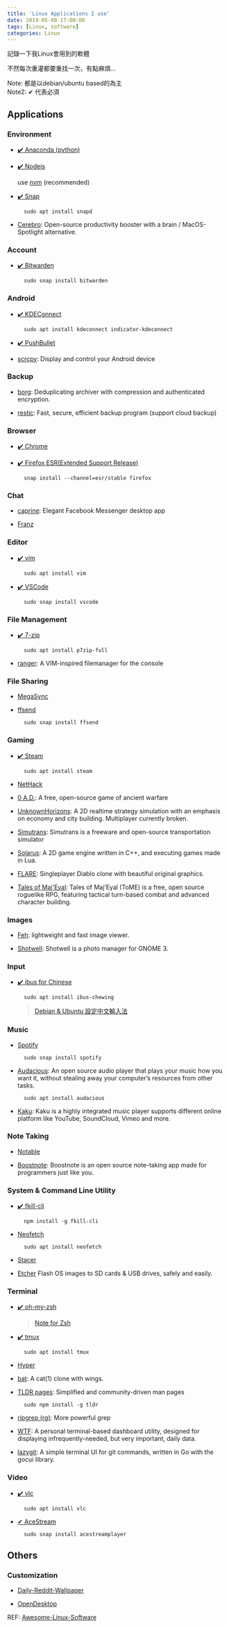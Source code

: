```yaml
---
title: 'Linux Applications I use'
date: 2019-05-08 17:00:00
tags: [Linux, software]
categories: Linux
---
```


記錄一下我Linux會用到的軟體

不然每次重灌都要重找一次，有點麻煩...

<!--More-->

Note: 都是以debian/ubuntu based的為主  
Note2: ✔ 代表必須

## Applications

### Environment

- [✔️ Anaconda (python)](https://www.anaconda.com)

- [✔️ Nodejs](https://nodejs.org)

  use [nvm](https://github.com/nvm-sh/nvm) (recommended)

- [✔️ Snap](https://snapcraft.io)

        sudo apt install snapd

- [Cerebro](https://cerebroapp.com/): Open-source productivity booster with a brain / MacOS-Spotlight alternative.

### Account

- [✔️ Bitwarden](https://bitwarden.com)

        sudo snap install bitwarden

### Android

- [✔️ KDEConnect](https://community.kde.org/KDEConnect)

        sudo apt install kdeconnect indicator-kdeconnect

- [✔️ PushBullet](https://www.pushbullet.com/)

- [scrcpy](https://github.com/Genymobile/scrcpy): Display and control your Android device

### Backup

- [borg](https://www.borgbackup.org/): Deduplicating archiver with compression and authenticated encryption.

- [restic](https://restic.net/): Fast, secure, efficient backup program (support cloud backup)

### Browser

- [✔️ Chrome](https://www.google.com/intl/zh-TW/chrome)

- [✔️ Firefox ESR(Extended Support Release)](https://www.mozilla.org/en-US/firefox/organizations/)

        snap install --channel=esr/stable firefox

### Chat

- [caprine](https://github.com/sindresorhus/caprine): Elegant Facebook Messenger desktop app

- [Franz](https://meetfranz.com/)

### Editor

- [✔️ vim](https://www.vim.org)

        sudo apt install vim 

- [✔️ VSCode](https://code.visualstudio.com)

        sudo snap install vscode
### File Management

- [✔️ 7-zip](https://www.7-zip.org/)

        sudo apt install p7zip-full

- [ranger](https://ranger.github.io/): A VIM-inspired filemanager for the console

### File Sharing

- [MegaSync](https://mega.nz/#sync)

- [ffsend](https://github.com/timvisee/ffsend)

        sudo snap install ffsend

### Gaming

- [✔️ Steam](https://store.steampowered.com/)

        sudo apt install steam

- [NetHack](https://www.nethack.org/)

- [0 A.D.](https://play0ad.com/): A free, open-source game of ancient warfare

- [UnknownHorizons](http://unknown-horizons.org/): A 2D realtime strategy simulation with an emphasis on economy and city building. Multiplayer currently broken.

- [Simutrans](https://www.simutrans.com/): Simutrans is a freeware and open-source transportation simulator

- [Solarus](https://www.solarus-games.org/): A 2D game engine written in C++, and executing games made in Lua.

- [FLARE](http://flarerpg.org/): Singleplayer Diablo clone with beautiful original graphics.

- [Tales of Maj'Eyal](https://te4.org/): Tales of Maj’Eyal (ToME) is a free, open source roguelike RPG, featuring tactical turn-based combat and advanced character building.

### Images

- [Feh](https://feh.finalrewind.org/): lightweight and fast image viewer.

- [Shotwell](https://wiki.gnome.org/Apps/Shotwell): Shotwell is a photo manager for GNOME 3.

### Input

- [✔️ ibus for Chinese](http://chewing.im/projects/ibus-chewing)

        sudo apt install ibus-chewing

  >[Debian & Ubuntu 設定中文輸入法](https://hunter199129.github.io/blog/2018/05/29/Debian%20&%20Ubuntu%20設定中文輸入法/)


### Music

- [Spotify](https://www.spotify.com)

        sudo snap install spotify

- [Audacious](https://audacious-media-player.org/): An open source audio player that plays your music how you want it, without stealing away your computer’s resources from other tasks.

        sudo apt install audacious

- [Kaku](https://kaku.rocks): Kaku is a highly integrated music player supports different online platform like YouTube, SoundCloud, Vimeo and more. 

### Note Taking

- [Notable](https://github.com/notable/notable)

- [Boostnote](https://boostnote.io/): Boostnote is an open source note-taking app made for programmers just like you.

### System & Command Line Utility

- [✔️ fkill-cli](https://github.com/sindresorhus/fkill-cli)

        npm install -g fkill-cli

- [Neofetch](https://github.com/dylanaraps/neofetch)

        sudo apt install neofetch

- [Stacer](https://oguzhaninan.github.io/Stacer-Web/)

- [Etcher](https://www.balena.io/etcher/) Flash OS images to SD cards & USB drives, safely and easily.

### Terminal

- [✔️ oh-my-zsh](https://ohmyz.sh/)

    > [Note for Zsh](https://hunter199129.github.io/blog/2019/05/09/Note%20for%20Zsh/)

- [✔️ tmux](https://github.com/tmux/tmux)

        sudo apt install tmux

- [Hyper](https://hyper.is/)

- [bat](https://github.com/sharkdp/bat): A cat(1) clone with wings.

- [TLDR pages](https://tldr.sh/): Simplified and community-driven man pages

        sudo npm install -g tldr

- [ripgrep (rg)](https://github.com/BurntSushi/ripgrep): More powerful grep

- [WTF](http://wtfutil.com): A personal terminal-based dashboard utility, designed for displaying infrequently-needed, but very important, daily data.

- [lazygit](https://github.com/jesseduffield/lazygit): A simple terminal UI for git commands, written in Go with the gocui library.

### Video

- [✔️ vlc](https://www.videolan.org)

        sudo apt install vlc

- [✔ AceStream](www.acestream.org)

        sudo snap install acestreamplayer

## Others

### Customization

- [Daily-Reddit-Wallpaper](https://ssimunic.github.io/Daily-Reddit-Wallpaper/)

- [OpenDesktop](https://www.opendesktop.org)

REF: [Awesome-Linux-Software](https://github.com/luong-komorebi/Awesome-Linux-Software)
